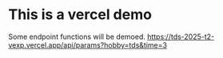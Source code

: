 # This is a vercel demo
Some endpoint functions will be demoed.
https://tds-2025-t2-vexp.vercel.app/api/params?hobby=tds&time=3